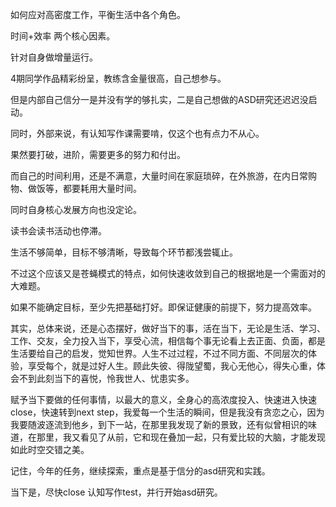 如何应对高密度工作，平衡生活中各个角色。

时间+效率 两个核心因素。

针对自身做增量运行。

4期同学作品精彩纷呈，教练含金量很高，自己想参与。

但是内部自己信分一是并没有学的够扎实，二是自己想做的ASD研究还迟迟没启动。

同时，外部来说，有认知写作课需要啃，仅这个也有点力不从心。

果然要打破，进阶，需要更多的努力和付出。

而自己的时间利用，还是不满意，大量时间在家庭琐碎，在外旅游，在内日常购物、做饭等，都要耗用大量时间。

同时自身核心发展方向也没定论。

读书会读书活动也停滞。

生活不够简单，目标不够清晰，导致每个环节都浅尝辄止。

不过这个应该又是苍蝇模式的特点，如何快速收敛到自己的根据地是一个需面对的大难题。



如果不能确定目标，至少先把基础打好。即保证健康的前提下，努力提高效率。

其实，总体来说，还是心态摆好，做好当下的事，活在当下，无论是生活、学习、工作、交友，全力投入当下，享受心流，相信每个事无论看上去正面、负面，都是生活要给自己的启发，觉知世界。人生不过过程，不过不同方面、不同层次的体验，享受每个，就是过好人生。顾此失彼、得陇望蜀，我心无他心，得失心重，体会不到此刻当下的喜悦，怜我世人、忧患实多。



赋予当下要做的任何事情，以最大的意义，全身心的高浓度投入、快速进入快速close，快速转到next step，我爱每一个生活的瞬间，但是我没有贪恋之心，因为我要随波逐流到他乡，到下一站，在那里我发现了新的景致，还有似曾相识的味道，在那里，我又看见了从前，它和现在叠加一起，只有爱比较的大脑，才能发现如此时空交错之美。



记住，今年的任务，继续探索，重点是基于信分的asd研究和实践。



当下是，尽快close 认知写作test，并行开始asd研究。

